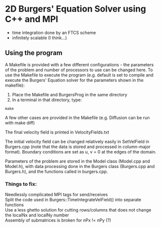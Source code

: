 # 2D Burgers' Equation Solver using C++ and MPI 
- time integration done by an FTCS scheme
- infinitely scalable (I think...)




## Using the program
A Makefile is provided with a few different configurations - the parameters of the problem and number of processors to use can be changed here.
To use the Makefile to execute the program (e.g. default is set to compile and execute the Burgers' Equation solver for the parameters shown in the makefile):
1. Place the Makefile and BurgersProg in the same directory
2. In a terminal in that directory, type:
```
make
```

A few other cases are provided in the Makefile (e.g. Diffusion can be run with make diff)

The final velocity field is printed in VelocityFields.txt


The initial velocity field can be changed relatively easily in SetVelField in Burgers.cpp (note that the data is stored and processed in column-major format).
Boundary conditions are set as u, v = 0 at the edges of the domain.

Parameters of the problem are stored in the Model class (Model.cpp and Model.h), with data processing done in the Burgers class (Burgers.cpp and Burgers.h), and the functions called in burgers.cpp.

 




### Things to fix:

Needlessly complicated MPI tags for send/receives  
Split the code used in Burgers::TimeIntegrateVelField() into separate functions  
Use a less ghetto solution for cutting rows/columns that does not change the localNx and localNy number  
Assembly of submatrices is broken for nPx != nPy (?)
